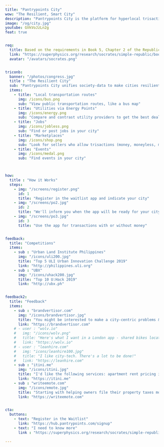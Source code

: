 ```yaml
---
title: "Pantrypoints City"
wow: "The Resilient, Smart City"
description: "Pantrypoints City is the platform for hyperlocal trisactions in the city"
image: "/og/city.jpg"
youtube: GVkVoJzLn2g
feat: true


req:
  title: Based on the requirements in Book 5, Chapter 2 of the Republic
  link: "https://superphysics.org/research/socrates/simple-republic/book-5/chapter-2"
  avatar: "/avatars/socrates.png"


triconb:
  banner: "/photos/congress.jpg"
  title : "The Resilient City"
  sub: "Pantrypoints City unifies society-data to make cities resilient to natural and man-made crises"
  items:      
    - title: "Local transportation routes"
      img: /icons/bus.png 
      sub: "View public transportation routes, like a bus map"
    - title: "Utilities via Energy Points"
      img: /icons/energy.png 
      sub: "Compare and contrast utility providers to get the best deal"      
    - title: "Jobs"
      img: /icons/jobless.png
      sub: "Find or post jobs in your city"
    - title: "Marketplaces"
      img: /icons/shop.png
      sub: "Look for sellers who allow trisactions (money, moneyless, metaverse)"
    - title: "Events"
      img: /icons/medal.png
      sub: "Find events in your city"



how:
  title : "How it Works"
  steps:
    - img: "/screens/register.png"
      id: 1
      title: "Register in the waitlist app and indicate your city"
    - img: "/screens/po2.jpg"
      id: 2
      title: "We'll inform you when the app will be ready for your city"
    - img: "/screens/po3.jpg"
      id: 3
      title: "Use the app for transactions with or without money"


feedback:
  title: "Competitions"
  items:
    - sub : "Urban Land Institute Philippines"
      img: "/icons/uli200.jpg"
      title: "Top 5 ULI Urban Innovation Challenge 2019"
      link: "http://philippines.uli.org"
    - sub : "UBX"
      img: "/icons/uhack200.jpg"
      title: "Top 10 U:Hack 2019" 
      link: "http://ubx.ph"


feedback2:
  title: "Feedback"
  items:
    - sub : "brandvertisor.com"
      img: "/icons/brandvertisor.jpg"
      title: "You might be interested to make a city-centric problems & solutions voting.. transparency in citizens votes per problem can help a lot in lost time/money"
      link: "https://brandvertisor.com"
    # - user : "wolv.io"
    #   img: "/icons/wolv.png"
    #   title: "Here's what I want in a London app - shared bikes locator, quirky facts, history, council tax. " 
    #   link: "https://wolv.io"
    # - user : "leanhire.com"
    #   img: "icons/leanhire100.jpg"
    #   title: "I like city-tech. There's a lot to be done!" 
    #   link: "https://leanhire.com"
    - sub : "itini.me"
      img: "/icons/itini.jpg"
      title: "I'd like the following services: apartment rent pricing in different regions, events where cool people gather, local transportation, fresh food and supermarkets!" 
      link: "https://itini.me"
    - sub : "writeemote.com"
      img: "/icons/emote.jpg"
      title: "Starting with helping owners file their property taxes more efficiently would be HUGE. Helping people find parking would be HUGE." 
      link: "https://writeemote.com"


cta:
  buttons:
    - text: "Register in the Waitlist"
      link: "https://hub.pantrypoints.com/signup"
    - text: "I need to know more"
      link : "https://superphysics.org/research/socrates/simple-republic/book-5/chapter-2"

---
```

